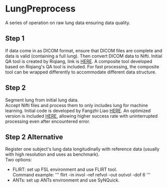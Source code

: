 # LungPreprocess
A series of operation on raw lung data ensuring data quality.

## Step 1
If data come in as DICOM format, ensure that DICOM files are complete and data is valid (containing a full lung). Then convert DICOM data to Nifti. Initial QA tool is created by Riqiang, link is [HERE](https://github.com/MASILab/QA_tool). A composite tool developed based on Riqiang's QA tool is included. For fast processing, the composite tool can be wrapped differently to accommodate different data structure. 

## Step 2
Segment lung from initial lung data.   
Accept Nifti files and process them to only includes lung for machine learning. Initial code is developed by Fangzhi Liao [HERE](https://github.com/lfz/DSB2017). An optimized version is included [HERE](https://github.com/MASILab/DSB2017), allowing higher success rate with uninterrupted processing even after encountered error. 

## Step 2 Alternative
Register one subject's lung data longitudinally with reference data (usually with high resolution and uses as benchmark).  
Two options:  
* FLIRT: set up FSL environment and use FLIRT tool.   
Command example:
'''
flirt -in invol -ref refvol -out outvol -dof 6
'''
* ANTs: set up ANTs environment and use SyNQuick.  
